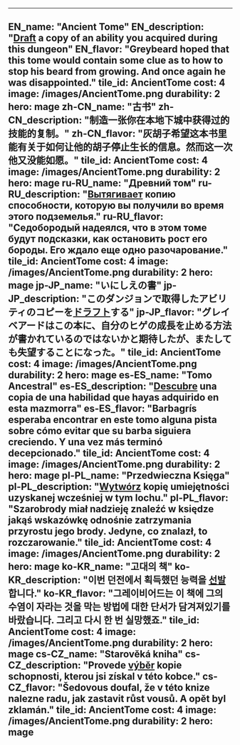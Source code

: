 ---

EN_name: "Ancient Tome"
EN_description: "<u>Draft</u> a copy of an ability you acquired during this dungeon"
EN_flavor: "Greybeard hoped that this tome would contain some clue as to how to stop his beard from growing. And once again he was disappointed."
tile_id: AncientTome
cost: 4
image: /images/AncientTome.png
durability: 2
hero: mage
zh-CN_name: "古书"
zh-CN_description: "制造一张你在本地下城中获得过的技能的复制。"
zh-CN_flavor: "灰胡子希望这本书里能有关于如何让他的胡子停止生长的信息。然而这一次他又没能如愿。"
tile_id: AncientTome
cost: 4
image: /images/AncientTome.png
durability: 2
hero: mage
ru-RU_name: "Древний том"
ru-RU_description: "<u>Вытягивает</u> копию способности, которую вы получили во время этого подземелья."
ru-RU_flavor: "Седобородый надеялся, что в этом томе будут подсказки, как остановить рост его бороды. Его ждало еще одно разочарование."
tile_id: AncientTome
cost: 4
image: /images/AncientTome.png
durability: 2
hero: mage
jp-JP_name: "いにしえの書"
jp-JP_description: "このダンジョンで取得したアビリティのコピーを<u>ドラフト</u>する"
jp-JP_flavor: "グレイベアードはこの本に、自分のヒゲの成長を止める方法が書かれているのではないかと期待したが、またしても失望することになった。"
tile_id: AncientTome
cost: 4
image: /images/AncientTome.png
durability: 2
hero: mage
es-ES_name: "Tomo Ancestral"
es-ES_description: "<u>Descubre</u> una copia de una habilidad que hayas adquirido en esta mazmorra"
es-ES_flavor: "Barbagrís esperaba encontrar en este tomo alguna pista sobre cómo evitar que su barba siguiera creciendo. Y una vez más terminó decepcionado."
tile_id: AncientTome
cost: 4
image: /images/AncientTome.png
durability: 2
hero: mage
pl-PL_name: "Przedwieczna Księga"
pl-PL_description: "<u>Wytwórz</u> kopię umiejętności uzyskanej wcześniej w tym lochu."
pl-PL_flavor: "Szarobrody miał nadzieję znaleźć w księdze jakąś wskazówkę odnośnie zatrzymania przyrostu jego brody. Jedyne, co znalazł, to rozczarowanie."
tile_id: AncientTome
cost: 4
image: /images/AncientTome.png
durability: 2
hero: mage
ko-KR_name: "고대의 책"
ko-KR_description: "이번 던전에서 획득했던 능력을 <u>선발</u>합니다."
ko-KR_flavor: "그레이비어드는 이 책에 그의 수염이 자라는 것을 막는 방법에 대한 단서가 담겨져있기를 바랐습니다. 그리고 다시 한 번 실망했죠."
tile_id: AncientTome
cost: 4
image: /images/AncientTome.png
durability: 2
hero: mage
cs-CZ_name: "Starověká kniha"
cs-CZ_description: "Provede <u>výběr</u> kopie schopnosti, kterou jsi získal v této kobce."
cs-CZ_flavor: "Šedovous doufal, že v této knize nalezne radu, jak zastavit růst vousů. A opět byl zklamán."
tile_id: AncientTome
cost: 4
image: /images/AncientTome.png
durability: 2
hero: mage
---